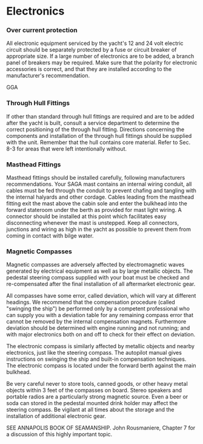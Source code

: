 # Electronics



### Over current protection

All electronic equipment serviced by the yacht's 12 and 24 volt electric circuit should be separately protected by a fuse or circuit breaker of appropriate size. If a large number of electronics are to be added, a branch panel of breakers may be required. Make sure that the polarity for electronic accessories is correct, and that they are installed according to the manufacturer's recommendation.

GGA

### Through Hull Fittings

If other than standard through hull fittings are required and are to be added after the yacht is built, consult a service department to determine the correct positioning of the through hull fitting. Directions concerning the components and installation of the through hull fittings should be supplied with the unit. Remember that the hull contains core material. Refer to Sec. 8-3 for areas that were left intentionally without.

### Masthead Fittings

Masthead fittings should be installed carefully, following manufacturers recommendations. Your SAGA mast contains an internal wiring conduit, all  cables must be fed through the conduit to prevent chafing and tangling with the internal halyards and other cordage. Cables leading from the masthead fitting exit the mast above the cabin sole and enter the bulkhead into the forward stateroom under the berth as provided for mast light wiring. A connector should be installed at this point which facilitates easy disconnecting whenever the mast is unstepped. Keep all connectors, junctions and wiring as high in the yacht as possible to prevent them from coming in contact with bilge water.

### Magnetic Compasses

Magnetic compasses are adversely affected by electromagnetic waves generated by electrical equipment as well as by large metallic objects. The pedestal steering compass supplied with your boat must be checked and re-compensated after the final installation of all aftermarket electronic gear.

All compasses have some error, called deviation, which will vary at different headings. We recommend that the compensation procedure (called "swinging the ship") be performed only by a competent professional who can supply you with a deviation table for any remaining compass error that cannot be removed by the internal compensation magnets. Furthermore deviation should be determined with engine running and not running; and with major electronics both on and off to check for their effect on deviation.

The electronic compass is similarly affected by metallic objects and nearby electronics, just like the steering compass. The autopilot manual gives instructions on swinging the ship and built-in compensation techniques. The electronic compass is located under the forward berth against the main bulkhead.

Be very careful never to store tools, canned goods, or other heavy metal objects within 3 feet of the compasses on board. Stereo speakers and portable radios are a particularly strong magnetic source. Even a beer or soda can stored in the pedestal mounted drink holder may affect the steering compass. Be vigilant at all times about the storage and the installation of additional electronic gear.

SEE ANNAPOLIS BOOK OF SEAMANSHIP. John Rousmaniere, Chapter 7 for a discussion of this highly important topic.
